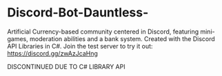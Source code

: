 # Discord-Bot-Dauntless-
Artificial Currency-based community centered in Discord, featuring mini-games, moderation abilities and a bank system. Created with the Discord API Libraries in C#.
Join the test server to try it out: https://discord.gg/zwAzJcaHng

DISCONTINUED DUE TO C# LIBRARY API
